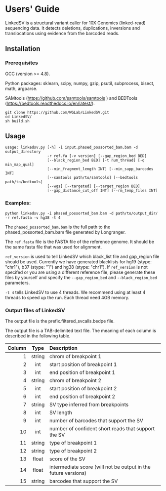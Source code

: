 # Users' Guide
LinkedSV is a structural variant caller for 10X Genomics (linked-read) sequencing data. It detects deletions, duplications, inversions and translocations using evidence from the barcoded reads. 

## Installation

### Prerequisites
GCC (version >= 4.8).

Python packages: sklearn, scipy, numpy, gzip, psutil, subprocess, bisect, math, argparse.

SAMtools (https://github.com/samtools/samtools ) and BEDTools (https://bedtools.readthedocs.io/en/latest/). 


```
git clone https://github.com/WGLab/LinkedSV.git 
cd LinkedSV/
sh build.sh 
```

## Usage

```
usage: linkedsv.py [-h] -i input.phased_possorted_bam.bam -d output_directory
                   -r ref.fa [-v version] [--gap_region_bed BED]
                   [--black_region_bed BED] [-t num_thread] [-q min_map_qual]
                   [--min_fragment_length INT] [--min_supp_barcodes INT]
                   [--samtools path/to/samtools] [--bedtools path/to/bedtools]
                   [--wgs] [--targeted] [--target_region BED]
                   [--gap_distance_cut_off INT] [--rm_temp_files INT]

```

### Examples: 
`python linkedsv.py -i phased_possorted_bam.bam -d path/to/output_dir/ -r ref.fasta -v hg38 -t 4`

The `phased_possorted_bam.bam` is the full path to the phased_possorted_bam.bam file generated by Longranger.

The `ref.fasta` file is the FASTA file of the reference genome. It should be the same fasta file that was used for alignment.

`ref_version` is used to tell LinkedSV which black_list file and gap_region file should be used. Currently we have generated blacklists for hg19 (stype: "chr1"), b37 (stype: "1") and hg38 (stype: "chr1"). If `ref_version` is not specifed or you are using a different reference file, please generate these files by yourself and specify the `--gap_region_bed` and `--black_region_bed` parameters. 

`-t 4` tells LinkedSV to use 4 threads. We recommend using at least 4 threads to speed up the run. Each thread need 4GB memory.

### Output files of LinkedSV
The output file is the prefix.filtered_svcalls.bedpe file. 

The output file is a TAB-delimited text file. The meaning of each column is described in the following table. 

|Column|Type|Description|
|--:|:----:|:-----------------------------------------|
|1|string|chrom of breakpoint 1|
|2|int|start position of breakpoint 1|
|3|int|end position of breakpoint 1|
|4|string|chrom of breakpoint 2|
|5|int|start position of breakpoint 2|
|6|int|end position of breakpoint 2|
|7|string|SV type inferred from breakpoints|
|8|int|SV length|
|9|int|number of barcodes that support the SV|
|10|int|number of confident short reads that support the SV|
|11|string|type of breakpoint 1|
|12|string|type of breakpoint 2|
|13|float|score of the SV|
|14|float|intermediate score (will not be output in the future versions)|
|15|string|barcodes that support the SV|
